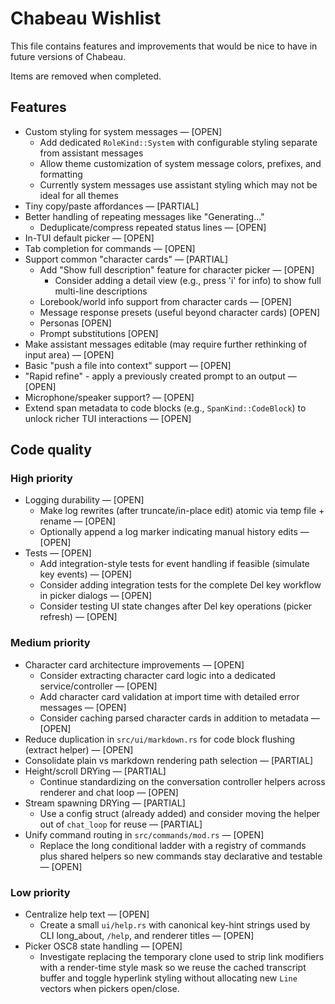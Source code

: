 # Chabeau Wishlist

This file contains features and improvements that would be nice to have in future versions of Chabeau.

Items are removed when completed.

## Features

- Custom styling for system messages — [OPEN]
  - Add dedicated `RoleKind::System` with configurable styling separate from assistant messages
  - Allow theme customization of system message colors, prefixes, and formatting
  - Currently system messages use assistant styling which may not be ideal for all themes
- Tiny copy/paste affordances — [PARTIAL]
- Better handling of repeating messages like "Generating..."
  - Deduplicate/compress repeated status lines — [OPEN]
- In-TUI default picker — [OPEN]
- Tab completion for commands — [OPEN]
- Support common "character cards" — [PARTIAL]
  - Add "Show full description" feature for character picker — [OPEN]
    - Consider adding a detail view (e.g., press 'i' for info) to show full multi-line descriptions
  - Lorebook/world info support from character cards — [OPEN]
  - Message response presets (useful beyond character cards) [OPEN]
  - Personas [OPEN]
  - Prompt substitutions [OPEN]
- Make assistant messages editable (may require further rethinking of input area) — [OPEN]
- Basic "push a file into context" support — [OPEN]
- "Rapid refine" - apply a previously created prompt to an output — [OPEN]
- Microphone/speaker support? — [OPEN]
- Extend span metadata to code blocks (e.g., `SpanKind::CodeBlock`) to unlock richer TUI interactions — [OPEN]

## Code quality

### High priority

- Logging durability — [OPEN]
  - Make log rewrites (after truncate/in-place edit) atomic via temp file + rename — [OPEN]
  - Optionally append a log marker indicating manual history edits — [OPEN]
- Tests — [OPEN]
  - Add integration-style tests for event handling if feasible (simulate key events) — [OPEN]
  - Consider adding integration tests for the complete Del key workflow in picker dialogs — [OPEN]
  - Consider testing UI state changes after Del key operations (picker refresh) — [OPEN]
### Medium priority

- Character card architecture improvements — [OPEN]
  - Consider extracting character card logic into a dedicated service/controller — [OPEN]
  - Add character card validation at import time with detailed error messages — [OPEN]
  - Consider caching parsed character cards in addition to metadata — [OPEN]
- Reduce duplication in `src/ui/markdown.rs` for code block flushing (extract helper) — [OPEN]
- Consolidate plain vs markdown rendering path selection — [PARTIAL]
- Height/scroll DRYing — [PARTIAL]
  - Continue standardizing on the conversation controller helpers across renderer and chat loop — [OPEN]
- Stream spawning DRYing — [PARTIAL]
  - Use a config struct (already added) and consider moving the helper out of `chat_loop` for reuse — [PARTIAL]
- Unify command routing in `src/commands/mod.rs` — [OPEN]
  - Replace the long conditional ladder with a registry of commands plus shared helpers so new commands stay declarative and testable — [OPEN]

### Low priority

- Centralize help text — [OPEN]
  - Create a small `ui/help.rs` with canonical key-hint strings used by CLI long_about, `/help`, and renderer titles — [OPEN]
- Picker OSC8 state handling — [OPEN]
  - Investigate replacing the temporary clone used to strip link modifiers with a render-time style mask so we reuse the cached transcript buffer and toggle hyperlink styling without allocating new `Line` vectors when pickers open/close.